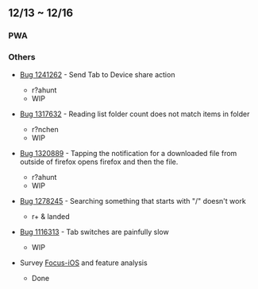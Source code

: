 ## 12/13 ~ 12/16

### PWA

    
### Others
- [Bug 1241262](https://bugzilla.mozilla.org/show_bug.cgi?id=1241262) - Send Tab to Device share action
    - r?ahunt
    - WIP
    
- [Bug 1317632](https://bugzilla.mozilla.org/show_bug.cgi?id=1317632) - Reading list folder count does not match items in folder
    - r?nchen
    - WIP

- [Bug 1320889](https://bugzilla.mozilla.org/show_bug.cgi?id=1320889) - Tapping the notification for a downloaded file from outside of firefox opens firefox and then the file.
    - r?ahunt
    - WIP
      
- [Bug 1278245](https://bugzilla.mozilla.org/show_bug.cgi?id=1278245) -  Searching something that starts with "/" doesn't work
    - r+ & landed

- [Bug 1116313](https://bugzilla.mozilla.org/show_bug.cgi?id=1116313) -  Tab switches are painfully slow
    - WIP

- Survey [Focus-iOS](https://github.com/mozilla-mobile/focus) and feature analysis
    - Done

